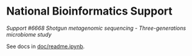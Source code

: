 # National Bioinformatics Support

_Support #6668 Shotgun metagenomic sequencing - Three-generations microbiome study_

See docs in [doc/readme.ipynb](doc/readme.ipynb).